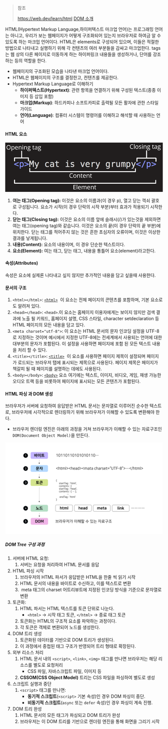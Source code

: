 > 참조
> 
> https://web.dev/learn/html
> [DOM 소개](https://developer.mozilla.org/ko/docs/Web/API/Document_Object_Model/Introduction)


HTML(Hypertext Markup Language,하이퍼텍스트 마크업 언어)는 프로그래밍 언어는 아니고, 우리가 보는 웹페이지가 어떻게 구조화되어 있는지 브라우저로 하여금 알 수 있도록 하는 마크업 언어이다. HTML은 elements로 구성되어 있으며, 이들은 적절한 방법으로 나타내고 실행하기 위해 각 컨텐츠의 여러 부분들을 감싸고 마크업한다. tags는 웹 상의 다른 페이지로 이동하게 하는 하이퍼링크 내용들을 생성하거나, 단어를 강조하는 등의 역할을 한다.
- 웹페이지의 구조화된 모습을 나타낸 마크업 언어이다.
- HTML은 웹페이지의 구조를 결정한고, 컨텐츠를 제공한다.
- Hypertext Markup Language로 이해하기
	- **하이퍼텍스트(Hypertext)**: 관련 항목을 연결하기 위해 구성된 텍스트(종종 이미지 등 삽입 포함)
	- **마크업(Markup)**: 하드카피나 소프트카피로 출력될 모든 활자에 관한 스타일 가이드
	- **언어(Language)**: 컴퓨터 시스템이 명령어를 이해하고 해석할 때 사용하는 언어

#### HTML 요소

![Pasted image 20250116182711.png](../img/Pasted%20image%2020250116182711.png)

1. **여는 태그(Opening tag):** 이것은 요소의 이름과(이 경우 p), 열고 닫는 꺽쇠 괄호로 구성됩니다. 요소가 시작(이 경우 단락의 시작 부분)부터 효과가 적용되기 시작한다.
2. **닫는 태그(Closing tag):** 이것은 요소의 이름 앞에 슬래시(/)가 있는것을 제외하면 여는 태그(opening tag)와 같습니다. 이것은 요소의 끝(이 경우 단락의 끝 부분)에 위치한다. 닫는 태그를 적어주지 않는 것은 흔한 초심자의 오류이며, 이것은 이상한 결과를 낳게됩니다.
3. **내용(Content):** 요소의 내용이며, 이 경우 단순한 텍스트이다.
4. **요소(Element):** 여는 태그, 닫는 태그, 내용을 통틀어 요소(element)라고한다.

#### 속성(Attributes)

속성은 요소에 실제론 나타내고 싶지 않지만 추가적인 내용을 담고 싶을때 사용한다.

#### 문서의 구조

1. `<html></html>`: [`<html>`](https://developer.mozilla.org/ko/docs/Web/HTML/Element/html)  이 요소는 전체 페이지의 콘텐츠를 포함하며, 기본 요소로도 알려져 있다.
2. `<head></head>`: `<head>`.이 요소는 홈페이지 이용자에게는 보이지 않지만 검색 결과에 노출 될 키워드, 홈페이지 설명, CSS 스타일, character setdeclaration 등 HTML 페이지의 모든 내용을 담고 있다.
3. `<meta charset="utf-8">`: 이 요소는 HTML 문서의 문자 인코딩 설정을 UTF-8로 지정하는 것이며 예시에서 지정한 UTF-8에는 전세계에서 사용되는 언어에 대한 대부분의 문자가 포함된다. 이 설정을 사용하면 페이지에 포함 된 모든 텍스트 내용을 처리 할 수 있다. 
4. `<title></title>`: [`<title>`](https://developer.mozilla.org/ko/docs/Web/HTML/Element/title)  이 요소를 사용하면 페이지 제목이 설정되며 페이지가 로드되는 브라우저 탭에 표시되는 제목으로 사용된다. 페이지 제목은 페이지가 책갈피 될 때 페이지를 설명하는 데에도 사용된다.
5. `<body></body>`: [`<body>`](https://developer.mozilla.org/ko/docs/Web/HTML/Element/body) 요소 여기에는 텍스트, 이미지, 비디오, 게임, 재생 가능한 오디오 트랙 등을 비롯하여 페이지에 표시되는 모든 콘텐츠가 포함된다.

#### HTML 파싱 과 DOM 생성

브라우저가 서버에 요청하여 응답받은 HTML 문서는 문자열로 이루어진 순수한 텍스트로, 브라우저에 시각적으로 렌더링하기 위해 브라우저가 이해할 수 있도록 변환해야 한다.
- 브라우저 렌더링 엔진은 아래의 과정을 거쳐 브라우저가 이해할 수 있는 자료구조인`DOM(Document Object Model)`을 만든다.

![Pasted image 20250116225615.png](../img/Pasted%20image%2020250116225615.png)

##### DOM  Tree 구성 과정

1. 서버에 HTML 요청: 
	1. 서버는 요청을 처리하여 HTML 문서를 응답
2. HTML 파싱 시작
	1. 브라우저의 HTML 파서가 응답받은 HTML을 한줄 씩 읽기 시작
	2. HTML 문서의 내용을 바이트로 수신하고, 이를 텍스트로 변환
	3.  meta 태그의 charset 어트리뷰트에 지정된 인코딩 방식을 기준으로 문자열로 변환
3. 토큰화: 
	1. HTML 파서는 HTML 텍스트를 토큰 단위로 나눈다.
		- `<html>` → 시작 태그 토큰, `</html>` → 종료 태그 토큰
	2. 토큰화는 HTML의 구조적 요소를 파악하는 과정이다.
	3. 각 토큰은 객체로 변환되어 노드를 생성한다.
4. DOM 트리 생성
	1. 토큰화된 데이터를 기반으로 DOM 트리가 생성된다.
	2. 이 과정에서 중첩된 태그 구조가 반영되어 트리 형태로 확장된다.
5. 외부 리소스 처리
	1. HTML 문서 내의 `<script>`, `<link>`, `<img>` 태그를 만나면 브라우저는 해당 리소스를 별도로 요청처리
		- CSS 파일, 자바스크립트 파일, 이미지 등
	2. **CSSOM(CSS Object Model)** 트리는 CSS 파일을 파싱하여 별도로 생성 
6. 스크립트 실행과 중단
	1. `<script>` 태그를 만나면:
		- **동기적 스크립트**(`<script>` 기본 속성)인 경우 DOM 파싱이 중단.
		- **비동기적 스크립트**(`async` 또는 `defer` 속성)인 경우 파싱이 계속 진행.
7. DOM 트리 완성
	1. HTML 문서의 모든 태그가 파싱되고 DOM 트리가 완성
	2. 브라우저는 이 DOM 트리를 기반으로 렌더링 엔진을 통해 화면을 그리기 시작
